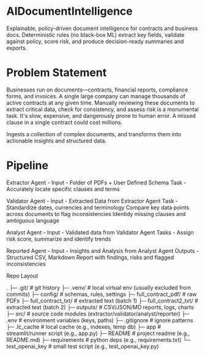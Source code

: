 # AIDocumentIntelligence

Explainable, policy-driven document intelligence for contracts and business docs.
Deterministic rules (no black-box ML) extract key fields, validate against policy, score risk, and produce decision-ready summaries and exports.

# Problem Statement
Businesses run on documents—contracts, financial reports, compliance forms, and invoices. A single large company can manage thousands of active contracts at any given time. Manually reviewing these documents to extract critical data, check for consistency, and assess risk is a monumental task. It's slow, expensive, and dangerously prone to human error. A missed clause in a single contract could cost millions.

Ingests a collection of complex documents, and transforms them into actionable insights and structured data.

# Pipeline

Extractor Agent - 
Input - Folder of PDFs + User Defined Schema 
Task - Accurately locate specific clauses and terms 

Validator Agent - 
Input - Extracted Data from Extractor Agent 
Task - Standardize dates, currencies and terminology
Compare key data points across documents to flag inconsistencies
Identidy missing clauses and ambiguous language

Analyst Agent - 
Input - Validated data from Validator Agent
Tasks - Assign risk score, summarize and identify trends

Reported Agent - 
Input - Insights and Analysis from Analyst Agent
Outputs - Structured CSV, Markdown Report with findings, risks and flagged inconsistencies

Repo Layout

.
├─ .git/                    # git history
├─ .venv/                   # local virtual env (usually excluded from commits)
├─ config/                  # schemas, rules, settings
├─ full_contract_pdf/       # raw PDFs
├─ full_contract_txt/       # extracted text (batch 1)
├─ full_contract2_txt/      # extracted text (batch 2)
├─ outputs/                 # CSV/JSON/MD reports, logs, charts
├─ src/                     # source code modules (extractor/validator/analyst/reporter)
├─ .env                     # environment variables (keys, paths)
├─ .gitignore               # ignore patterns
├─ .lc_cache                # local cache (e.g., indexes, temp db)
├─ app                      # streamlit/runner script (e.g., app.py)
├─ README                   # project readme (e.g., README.md)
├─ requirements             # python deps (e.g., requirements.txt)
└─ test_openai_key          # small test script (e.g., test_openai_key.py)



